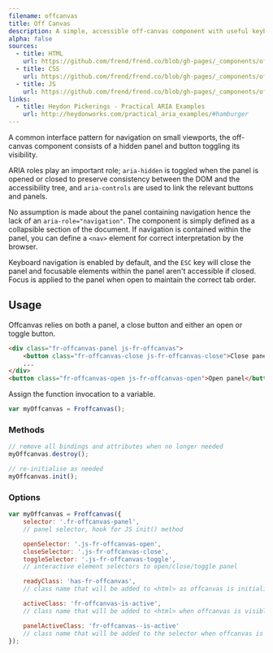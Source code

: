 ```yaml
---
filename: offcanvas
title: Off Canvas
description: A simple, accessible off-canvas component with useful keyboard events and meaningful markup.
alpha: false
sources:
  - title: HTML
    url: https://github.com/frend/frend.co/blob/gh-pages/_components/offcanvas/offcanvas.html
  - title: CSS
    url: https://github.com/frend/frend.co/blob/gh-pages/_components/offcanvas/offcanvas.css
  - title: JS
    url: https://github.com/frend/frend.co/blob/gh-pages/_components/offcanvas/offcanvas.js
links:
  - title: Heydon Pickerings - Practical ARIA Examples
    url: http://heydonworks.com/practical_aria_examples/#hamburger
---
```


A common interface pattern for navigation on small viewports, the off-canvas component consists of a hidden panel and button toggling its visibility.

ARIA roles play an important role; `aria-hidden` is toggled when the panel is opened or closed to preserve consistency between the DOM and the accessibility tree, and `aria-controls` are used to link the relevant buttons and panels.

No assumption is made about the panel containing navigation hence the lack of an `aria-role="navigation"`. The component is simply defined as a collapsible section of the document. If navigation is contained within the panel, you can define a `<nav>` element for correct interpretation by the browser.

Keyboard navigation is enabled by default, and the `ESC` key will close the panel and focusable elements within the panel aren't accessible if closed. Focus is applied to the panel when open to maintain the correct tab order.


## Usage

Offcanvas relies on both a panel, a close button and either an open or toggle button.

~~~ html
<div class="fr-offcanvas-panel js-fr-offcanvas">
	<button class="fr-offcanvas-close js-fr-offcanvas-close">Close panel</button>
	...
</div>
<button class="fr-offcanvas-open js-fr-offcanvas-open">Open panel</button>
~~~

Assign the function invocation to a variable.

~~~ js
var myOffcanvas = Froffcanvas();
~~~

### Methods

~~~ js
// remove all bindings and attributes when no longer needed
myOffcanvas.destroy();

// re-initialise as needed
myOffcanvas.init();
~~~

### Options

~~~ js
var myOffcanvas = Froffcanvas({
	selector: '.fr-offcanvas-panel',
	// panel selector, hook for JS init() method

	openSelector: '.js-fr-offcanvas-open',
	closeSelector: '.js-fr-offcanvas-close',
	toggleSelector: '.js-fr-offcanvas-toggle',
	// interactive element selectors to open/close/toggle panel

	readyClass: 'has-fr-offcanvas',
	// class name that will be added to <html> as offcanvas is initialised

	activeClass: 'fr-offcanvas-is-active',
	// class name that will be added to <html> when offcanvas is visible

	panelActiveClass: 'fr-offcanvas--is-active'
	// class name that will be added to the selector when offcanvas is visible
});
~~~
